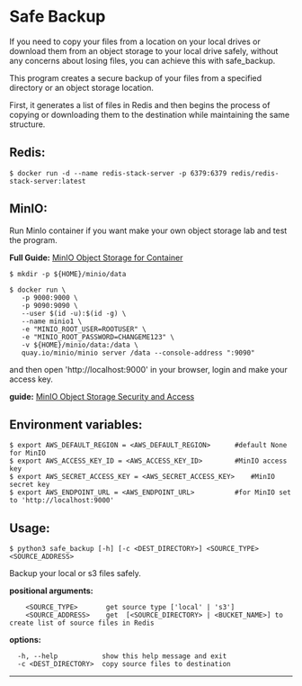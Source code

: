 
# Safe Backup

If you need to copy your files from a location on your local drives or download them from an object storage to your local drive safely, without any concerns about losing files, you can achieve this with safe_backup.

This program creates a secure backup of your files from a specified directory or an object storage location.

First, it generates a list of files in Redis and then begins the process of copying or downloading them to the destination while maintaining the same structure.

## Redis:

	$ docker run -d --name redis-stack-server -p 6379:6379 redis/redis-stack-server:latest

## MinIO:

Run MinIo container if you want make your own object storage lab and test the program.

**Full Guide:**  [MinIO Object Storage for Container](https://min.io/docs/minio/container/index.html)

	$ mkdir -p ${HOME}/minio/data

	$ docker run \
	   -p 9000:9000 \
	   -p 9090:9090 \
	   --user $(id -u):$(id -g) \
	   --name minio1 \
	   -e "MINIO_ROOT_USER=ROOTUSER" \
	   -e "MINIO_ROOT_PASSWORD=CHANGEME123" \
	   -v ${HOME}/minio/data:/data \
	   quay.io/minio/minio server /data --console-address ":9090"

and then open 'http://localhost:9000' in your browser, login and make your access key.

**guide:** [MinIO Object Storage Security and Access](https://min.io/docs/minio/linux/administration/console/security-and-access.html#id1)

## Environment variables:

	$ export AWS_DEFAULT_REGION = <AWS_DEFAULT_REGION>		#default None for MinIO
	$ export AWS_ACCESS_KEY_ID = <AWS_ACCESS_KEY_ID>		#MinIO access key
	$ export AWS_SECRET_ACCESS_KEY = <AWS_SECRET_ACCESS_KEY>	#MinIO secret key
	$ export AWS_ENDPOINT_URL = <AWS_ENDPOINT_URL>			#for MinIO set to 'http://localhost:9000'

## Usage:

	$ python3 safe_backup [-h] [-c <DEST_DIRECTORY>] <SOURCE_TYPE> <SOURCE_ADDRESS>

Backup your local or s3 files safely.

**positional arguments:**

		<SOURCE_TYPE>       get source type ['local' | 's3']
		<SOURCE_ADDRESS>    get  [<SOURCE_DIRECTORY> | <BUCKET_NAME>] to create list of source files in Redis

**options:**

	  -h, --help           show this help message and exit
	  -c <DEST_DIRECTORY>  copy source files to destination
___

